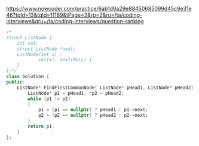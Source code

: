https://www.nowcoder.com/practice/6ab1d9a29e88450685099d45c9e31e46?tpId=13&tqId=11189&tPage=2&rp=2&ru=/ta/coding-interviews&qru=/ta/coding-interviews/question-ranking

```cpp
/*
struct ListNode {
	int val;
	struct ListNode *next;
	ListNode(int x) :
			val(x), next(NULL) {
	}
};*/
class Solution {
public:
    ListNode* FindFirstCommonNode( ListNode* pHead1, ListNode* pHead2) {
        ListNode* p1 = pHead1, *p2 = pHead2;
        while (p1 != p2)
        {
            p1 = (p1 == nullptr) ? pHead1 : p1->next;
            p2 = (p2 == nullptr) ? pHead2 : p2->next;
        }
        return p1;
    }
};
```

